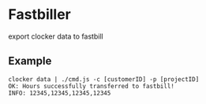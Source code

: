# Fastbiller

export clocker data to fastbill

## Example

    clocker data | ./cmd.js -c [customerID] -p [projectID]
    OK: Hours successfully transferred to fastbill!
    INFO: 12345,12345,12345,12345